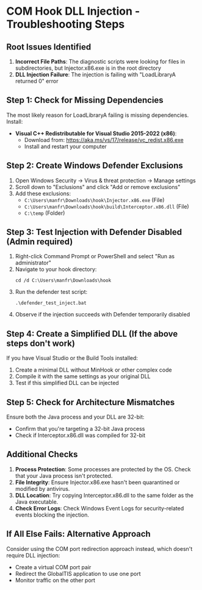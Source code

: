 # COM Hook DLL Injection - Troubleshooting Steps

## Root Issues Identified
1. **Incorrect File Paths**: The diagnostic scripts were looking for files in subdirectories, but Injector.x86.exe is in the root directory
2. **DLL Injection Failure**: The injection is failing with "LoadLibraryA returned 0" error

## Step 1: Check for Missing Dependencies
The most likely reason for LoadLibraryA failing is missing dependencies. Install:

- **Visual C++ Redistributable for Visual Studio 2015-2022 (x86)**:
  - Download from: https://aka.ms/vs/17/release/vc_redist.x86.exe
  - Install and restart your computer

## Step 2: Create Windows Defender Exclusions
1. Open Windows Security → Virus & threat protection → Manage settings
2. Scroll down to "Exclusions" and click "Add or remove exclusions"
3. Add these exclusions:
   - `C:\Users\manfr\Downloads\hook\Injector.x86.exe` (File)
   - `C:\Users\manfr\Downloads\hook\build\Interceptor.x86.dll` (File) 
   - `C:\temp` (Folder)

## Step 3: Test Injection with Defender Disabled (Admin required)
1. Right-click Command Prompt or PowerShell and select "Run as administrator"
2. Navigate to your hook directory:
   ```
   cd /d C:\Users\manfr\Downloads\hook
   ```
3. Run the defender test script:
   ```
   .\defender_test_inject.bat
   ```
4. Observe if the injection succeeds with Defender temporarily disabled

## Step 4: Create a Simplified DLL (If the above steps don't work)
If you have Visual Studio or the Build Tools installed:

1. Create a minimal DLL without MinHook or other complex code
2. Compile it with the same settings as your original DLL
3. Test if this simplified DLL can be injected

## Step 5: Check for Architecture Mismatches
Ensure both the Java process and your DLL are 32-bit:
- Confirm that you're targeting a 32-bit Java process
- Check if Interceptor.x86.dll was compiled for 32-bit

## Additional Checks
1. **Process Protection**: Some processes are protected by the OS. Check that your Java process isn't protected.
2. **File Integrity**: Ensure Injector.x86.exe hasn't been quarantined or modified by antivirus.
3. **DLL Location**: Try copying Interceptor.x86.dll to the same folder as the Java executable.
4. **Check Error Logs**: Check Windows Event Logs for security-related events blocking the injection.

## If All Else Fails: Alternative Approach
Consider using the COM port redirection approach instead, which doesn't require DLL injection:
- Create a virtual COM port pair
- Redirect the GlobalTIS application to use one port
- Monitor traffic on the other port 